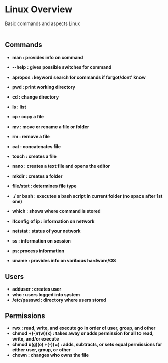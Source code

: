 <h1>Linux Overview</h1>
Basic commands and aspects Linux 

<br />
<br />

<h2>Commands</h2>

- <b>man : provides info on command
- <b>--help : gives possible switches for command
- <b>apropos : keyword search for commands if forgot/dont' know
- <b>pwd : print working directory<b>
- <b>cd : change directory<b>
- <b>ls : list<b>
- <b>cp : copy a file<b>
- <b>mv : move or rename a file or folder<b>
- <b>rm : remove a file<b>
- <b>cat : concatenates file
- <b>touch : creates a file<b>
- <b>nano : creates a text file and opens the editor<b>
- <b>mkdir : creates a folder<b>
- <b>file/stat : determines file type<b>
- <b>./ or bash : executes a bash script in current folder (no space after 1st one)<b>
- <b>which : shows where command is stored
- <b>ifconfig of ip : information on network
- <b>netstat : status of your network
- <b>ss : information on session
- <b>ps: process information

- <b>uname : provides info on varibous hardware/OS

<h2>Users</h2>

- <b>adduser : creates user<b>
- <b>who : users logged into system
- /etc/passwd : directory where users stored

<h2>Permissions</h2>

- <b>rwx : read, write, and execute go in order of user, group, and other<b>
- <b>chmod +(-)r(w)(x) : takes away or adds permission for all to read, write, and/or execute<b>
- <b>chmod u(g)(o) +(-)(=) : adds, subtracts, or sets equal permissions for either user, group, or other<b>
- <b>chown : changes who owns the file


